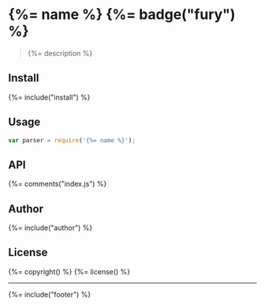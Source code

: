 # {%= name %} {%= badge("fury") %}

> {%= description %}

## Install
{%= include("install") %}

## Usage

```js
var parser = require('{%= name %}');
```

## API
{%= comments("index.js") %}

## Author
{%= include("author") %}

## License
{%= copyright() %}
{%= license() %}

***

{%= include("footer") %}


[gray-matter]: https://github.com/jonschlinkert/gray-matter "front matter parser"
[globby]: https://github.com/sindresorhus/globby
